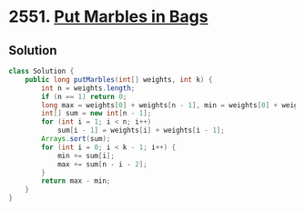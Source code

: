 # 2551. [Put Marbles in Bags](https://leetcode.com/problems/put-marbles-in-bags/description/?envType=daily-question&envId=2025-03-31)

## Solution

```java
class Solution {
    public long putMarbles(int[] weights, int k) {
        int n = weights.length;
        if (n == 1) return 0;
        long max = weights[0] + weights[n - 1], min = weights[0] + weights[n - 1];
        int[] sum = new int[n - 1];
        for (int i = 1; i < n; i++)
            sum[i - 1] = weights[i] + weights[i - 1];
        Arrays.sort(sum);
        for (int i = 0; i < k - 1; i++) {
            min += sum[i];
            max += sum[n - i - 2];
        }
        return max - min;
    }
}
```
